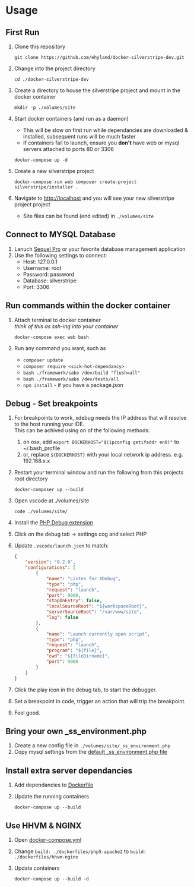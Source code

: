# Usage

## First Run
1.  Clone this repository

    ```
    git clone https://github.com/ehyland/docker-silverstripe-dev.git
    ```

2.  Change into the project directory

    ```
    cd ./docker-silverstripe-dev
    ```

3.  Create a directory to house the silverstripe project and mount in the docker container

    ```
    mkdir -p ./volumes/site
    ```

4.  Start docker containers (and run as a daemon)  
    - This will be slow on first run while dependancies are downloaded & installed, subsequent runs will be much faster  
    - If containers fail to launch, ensure you **don't** have web or mysql servers attached to ports 80 or 3306

    ```
    docker-compose up -d
    ```

5.  Create a new silverstripe project

    ```
    docker-compose run web composer create-project silverstripe/installer .
    ```

6.  Navigate to [http://localhost](http://localhost) and you will see your new silverstripe project project  
    - Site files can be found (end edited) in `./volumes/site` 

## Connect to MYSQL Database
1.  Lanuch [Sequel Pro](https://www.sequelpro.com/) or your favorite database management application
2.  Use the following settings to connect:  
    - Host: 127.0.0.1
    - Username: root
    - Password: password
    - Database: silverstripe
    - Port: 3306

## Run commands within the docker container
1.  Attach terminal to docker container  
    *think of this as ssh-ing into your container*

    ```
    docker-compose exec web bash
    ```

2.  Run any command you want, such as
    - `composer update`
    - `composer require <sick-hot-dependancy>`
    - `bash ./framework/sake /dev/build "flush=all"`
    - `bash ./framework/sake /dev/tests/all`
    - `npm install` - if you have a package.json

## Debug - Set breakpoints
1.  For breakpoints to work, xdebug needs the IP address that will resolve to the host running your IDE.  
    This can be achived using on of the following methods:
    1. on osx, add `export DOCKERHOST="$(ipconfig getifaddr en0)"` to ~/.bash_profile
    2. or, replace `${DOCKERHOST}` with your local network ip address. e.g. 192.168.x.x
2.  Restart your terminal window and run the following from this projects root directory

    ```
    docker-composer up --build
    ```

3.  Open vscode at ./volumes/site

    ```
    code ./volumes/site/
    ```

4.  Install the [PHP Debug extension](https://marketplace.visualstudio.com/items?itemName=felixfbecker.php-debug)
5.  Click on the debug tab -> settings cog and select PHP
6.  Update `.vscode/launch.json` to match:

    ```json
    {
        "version": "0.2.0",
        "configurations": [
            {
                "name": "Listen for XDebug",
                "type": "php",
                "request": "launch",
                "port": 9000,
                "stopOnEntry": false,
                "localSourceRoot": "${workspaceRoot}",
                "serverSourceRoot": "/var/www/site",
                "log": false
            },
            {
                "name": "Launch currently open script",
                "type": "php",
                "request": "launch",
                "program": "${file}",
                "cwd": "${fileDirname}",
                "port": 9000
            }
        ]
    }
    ```

7.  Click the play icon in the debug tab, to start the debugger.
8.  Set a breakpoint in code, trigger an action that will trip the breakpoint.
9.  Feel good.

## Bring your own _ss_environment.php
1.  Create a new config file in `./volumes/site/_ss_environment.php`
2.  Copy mysql settings from the [default _ss_environment.php file](dockerfiles/php5-apache2/_ss_environment.php)

## Install extra server dependancies  
1.  Add dependancies to [Dockerfile](dockerfiles/php5-apache2/)
2.  Update the running containers

    ```
    docker-compose up --build
    ```

## Use HHVM & NGINX
1.  Open [docker-compose.yml](docker-compose.yml)
2.  Change `build: ./dockerfiles/php5-apache2` to `build: ./dockerfiles/hhvm-nginx`
3.  Update containers

    ```
    docker-compose up --build -d
    ```


